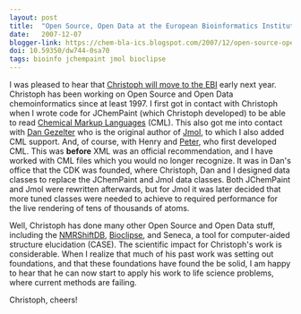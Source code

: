 ```yaml
---
layout: post
title:  "Open Source, Open Data at the European Bioinformatics Institute"
date:   2007-12-07
blogger-link: https://chem-bla-ics.blogspot.com/2007/12/open-source-open-data-at-european.html
doi: 10.59350/dw744-0sa70
tags: bioinfo jchempaint jmol bioclipse
---
```


I was pleased to hear that [Christoph will move to the EBI](http://www.steinbeck-molecular.de/steinblog/index.php/2007/12/06/steinbeck-group-moves-to-european-bioinformatics-institute-ebi-in-january-2008/)
early next year. Christoph has been working on Open Source and Open Data chemoinformatics since at least 1997. I first got in contact with
Christoph when I wrote code for JChemPaint (which Christoph developed) to be able to read
[Chemical Markup Languages](http://en.wikipedia.org/wiki/Chemical_Markup_Language) (CML). This also got me into contact with
[Dan Gezelter](http://www.nd.edu/~gezelter/Main/index.html) who is the original author of [Jmol](http://www.jmol.org/),
to which I also added CML support. And, of course, with Henry and [Peter](http://wwmm.ch.cam.ac.uk/blogs/murrayrust/),
who first developed CML. This was **before** XML was an official recommendation, and I have worked with CML files which you
would no longer recognize. It was in Dan's office that the CDK was founded, where Christoph, Dan and I designed data
classes to replace the JChemPaint and Jmol data classes. Both JChemPaint and Jmol were rewritten afterwards, but for
Jmol it was later decided that more tuned classes were needed to achieve to required performance for the live rendering
of tens of thousands of atoms.

Well, Christoph has done many other Open Source and Open Data stuff, including the [NMRShiftDB](http://www.nmrshiftdb.org/),
[Bioclipse](http://www.bioclipse.net/), and Seneca, a tool for computer-aided structure elucidation (CASE). The scientific
impact for Christoph's work is considerable. When I realize that much of his past work was setting out foundations, and
that these foundations have found the be solid, I am happy to hear that he can now start to apply his work to life
science problems, where current methods are failing.

Christoph, cheers!
